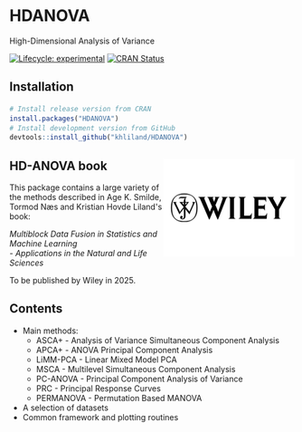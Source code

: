 # HDANOVA
High-Dimensional Analysis of Variance

<!-- badges: start -->
[![Lifecycle: experimental](https://img.shields.io/badge/lifecycle-experimental-blue.svg)](https://lifecycle.r-lib.org/articles/stages.html#experimental)
[![CRAN Status](https://www.r-pkg.org/badges/version/HDANOVA)](https://cran.r-project.org/package=HDANOVA)
<!-- badges: end -->

<!-- A badge for later?: [![R-CMD-check](https://github.com/khliland/HDANOVA/workflows/check-standard/badge.svg)](https://github.com/khliland/HDANOVA/actions) -->


## Installation

``` r
# Install release version from CRAN  
install.packages("HDANOVA")  
# Install development version from GitHub  
devtools::install_github("khliland/HDANOVA")
```
## HD-ANOVA book <img src="man/figures/Wiley.png" align="right" alt="" width="232" />

This package contains a large variety of the methods described in Age K. Smilde, Tormod Næs and Kristian Hovde Liland's book:  

_Multiblock Data Fusion in Statistics and Machine Learning_  
 _- Applications in the Natural and Life Sciences_

To be published by Wiley in 2025.

## Contents
- Main methods:
  - ASCA+ - Analysis of Variance Simultaneous Component Analysis
  - APCA+ - ANOVA Principal Component Analysis
  - LiMM-PCA - Linear Mixed Model PCA
  - MSCA - Multilevel Simultaneous Component Analysis
  - PC-ANOVA - Principal Component Analysis of Variance
  - PRC - Principal Response Curves
  - PERMANOVA - Permutation Based MANOVA
- A selection of datasets
- Common framework and plotting routines
